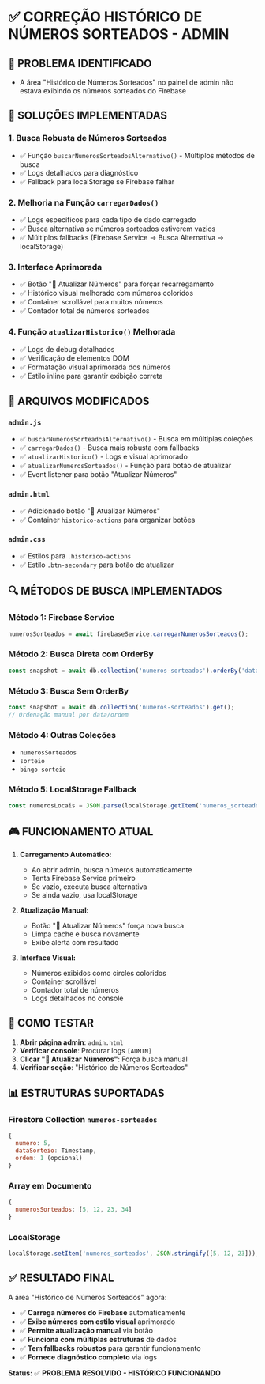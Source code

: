 # ✅ CORREÇÃO HISTÓRICO DE NÚMEROS SORTEADOS - ADMIN

## 🎯 PROBLEMA IDENTIFICADO
- A área "Histórico de Números Sorteados" no painel de admin não estava exibindo os números sorteados do Firebase

## 🔧 SOLUÇÕES IMPLEMENTADAS

### 1. **Busca Robusta de Números Sorteados**
- ✅ Função `buscarNumerosSorteadosAlternativo()` - Múltiplos métodos de busca
- ✅ Logs detalhados para diagnóstico
- ✅ Fallback para localStorage se Firebase falhar

### 2. **Melhoria na Função `carregarDados()`**
- ✅ Logs específicos para cada tipo de dado carregado
- ✅ Busca alternativa se números sorteados estiverem vazios
- ✅ Múltiplos fallbacks (Firebase Service → Busca Alternativa → localStorage)

### 3. **Interface Aprimorada**
- ✅ Botão "🔄 Atualizar Números" para forçar recarregamento
- ✅ Histórico visual melhorado com números coloridos
- ✅ Container scrollável para muitos números
- ✅ Contador total de números sorteados

### 4. **Função `atualizarHistorico()` Melhorada**
- ✅ Logs de debug detalhados
- ✅ Verificação de elementos DOM
- ✅ Formatação visual aprimorada dos números
- ✅ Estilo inline para garantir exibição correta

## 📁 ARQUIVOS MODIFICADOS

### `admin.js`
- ✅ `buscarNumerosSorteadosAlternativo()` - Busca em múltiplas coleções
- ✅ `carregarDados()` - Busca mais robusta com fallbacks
- ✅ `atualizarHistorico()` - Logs e visual aprimorado
- ✅ `atualizarNumerosSorteados()` - Função para botão de atualizar
- ✅ Event listener para botão "Atualizar Números"

### `admin.html`
- ✅ Adicionado botão "🔄 Atualizar Números"
- ✅ Container `historico-actions` para organizar botões

### `admin.css`
- ✅ Estilos para `.historico-actions`
- ✅ Estilo `.btn-secondary` para botão de atualizar

## 🔍 MÉTODOS DE BUSCA IMPLEMENTADOS

### Método 1: Firebase Service
```javascript
numerosSorteados = await firebaseService.carregarNumerosSorteados();
```

### Método 2: Busca Direta com OrderBy
```javascript
const snapshot = await db.collection('numeros-sorteados').orderBy('dataSorteio', 'asc').get();
```

### Método 3: Busca Sem OrderBy
```javascript
const snapshot = await db.collection('numeros-sorteados').get();
// Ordenação manual por data/ordem
```

### Método 4: Outras Coleções
- `numerosSorteados`
- `sorteio`
- `bingo-sorteio`

### Método 5: LocalStorage Fallback
```javascript
const numerosLocais = JSON.parse(localStorage.getItem('numeros_sorteados') || '[]');
```

## 🎮 FUNCIONAMENTO ATUAL

1. **Carregamento Automático:**
   - Ao abrir admin, busca números automaticamente
   - Tenta Firebase Service primeiro
   - Se vazio, executa busca alternativa
   - Se ainda vazio, usa localStorage

2. **Atualização Manual:**
   - Botão "🔄 Atualizar Números" força nova busca
   - Limpa cache e busca novamente
   - Exibe alerta com resultado

3. **Interface Visual:**
   - Números exibidos como circles coloridos
   - Container scrollável
   - Contador total de números
   - Logs detalhados no console

## 🧪 COMO TESTAR

1. **Abrir página admin**: `admin.html`
2. **Verificar console**: Procurar logs `[ADMIN]`
3. **Clicar "🔄 Atualizar Números"**: Força busca manual
4. **Verificar seção**: "Histórico de Números Sorteados"

## 📊 ESTRUTURAS SUPORTADAS

### Firestore Collection `numeros-sorteados`
```javascript
{
  numero: 5,
  dataSorteio: Timestamp,
  ordem: 1 (opcional)
}
```

### Array em Documento
```javascript
{
  numerosSorteados: [5, 12, 23, 34]
}
```

### LocalStorage
```javascript
localStorage.setItem('numeros_sorteados', JSON.stringify([5, 12, 23]));
```

## ✅ RESULTADO FINAL

A área "Histórico de Números Sorteados" agora:
- ✅ **Carrega números do Firebase** automaticamente
- ✅ **Exibe números com estilo visual** aprimorado
- ✅ **Permite atualização manual** via botão
- ✅ **Funciona com múltiplas estruturas** de dados
- ✅ **Tem fallbacks robustos** para garantir funcionamento
- ✅ **Fornece diagnóstico completo** via logs

**Status:** ✅ **PROBLEMA RESOLVIDO - HISTÓRICO FUNCIONANDO**
